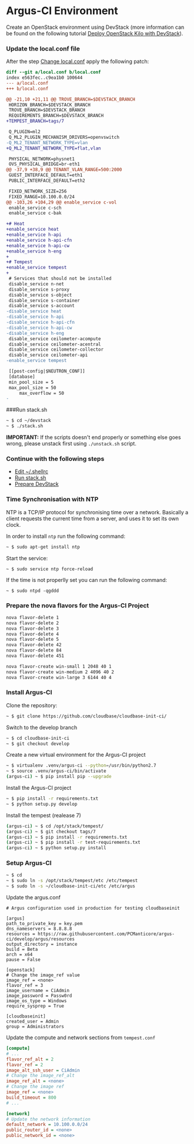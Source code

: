 Argus-CI Environment
==================

Create an OpenStack environment using DevStack (more information can be found on the following tutorial [Deploy OpenStack Kilo with DevStack][0]).

### Update the local.conf file

After the step [Change local.conf][1] apply the following patch:

```diff
diff --git a/local.conf b/local.conf
index e563fec..c9ea1b0 100644
--- a/local.conf
+++ b/local.conf

@@ -21,10 +21,11 @@ TROVE_BRANCH=$DEVSTACK_BRANCH
 HORIZON_BRANCH=$DEVSTACK_BRANCH
 TROVE_BRANCH=$DEVSTACK_BRANCH
 REQUIREMENTS_BRANCH=$DEVSTACK_BRANCH
+TEMPEST_BRANCH=tags/7

 Q_PLUGIN=ml2
 Q_ML2_PLUGIN_MECHANISM_DRIVERS=openvswitch
-Q_ML2_TENANT_NETWORK_TYPE=vlan
+Q_ML2_TENANT_NETWORK_TYPE=flat,vlan

 PHYSICAL_NETWORK=physnet1
 OVS_PHYSICAL_BRIDGE=br-eth1
@@ -37,9 +38,9 @@ TENANT_VLAN_RANGE=500:2000
 GUEST_INTERFACE_DEFAULT=eth1
 PUBLIC_INTERFACE_DEFAULT=eth2

 FIXED_NETWORK_SIZE=256
 FIXED_RANGE=10.100.0.0/24
@@ -103,26 +104,29 @@ enable_service c-vol
 enable_service c-sch
 enable_service c-bak

+# Heat
+enable_service heat
+enable_service h-api
+enable_service h-api-cfn
+enable_service h-api-cw
+enable_service h-eng
+
+# Tempest
+enable_service tempest
+
 # Services that should not be installed
 disable_service n-net
 disable_service s-proxy
 disable_service s-object
 disable_service s-container
 disable_service s-account
-disable_service heat
-disable_service h-api
-disable_service h-api-cfn
-disable_service h-api-cw
-disable_service h-eng
 disable_service ceilometer-acompute
 disable_service ceilometer-acentral
 disable_service ceilometer-collector
 disable_service ceilometer-api
-enable_service tempest

 [[post-config|$NEUTRON_CONF]]
 [database]
 min_pool_size = 5
 max_pool_size = 50
	 max_overflow = 50
-
```

###Run stack.sh

```bash
~ $ cd ~/devstack
~ $ ./stack.sh
```

**IMPORTANT:** If the scripts doesn't end properly or something else goes wrong, please unstack first using ```./unstack.sh``` script.

### Continue with the following steps
 
- [Edit ~/.shellrc][2]
- [Run stack.sh][3]
- [Prepare DevStack][4]

### Time Synchronisation with NTP
NTP is a TCP/IP protocol for synchronising time over a network. Basically a client requests the current time from a server, and uses it to set its own clock.

In order to install `ntp` run the following command: 

```bash
~ $ sudo apt-get install ntp
```

Start the service:

```
~ $ sudo service ntp force-reload
```

If the time is not properlly set you can run the following command:

```
~ $ sudo ntpd -qgddd
```

### Prepare the nova flavors for the Argus-CI Project

```bash
nova flavor-delete 1
nova flavor-delete 2
nova flavor-delete 3
nova flavor-delete 4
nova flavor-delete 5
nova flavor-delete 42
nova flavor-delete 84
nova flavor-delete 451
```

```bash
nova flavor-create win-small 1 2048 40 1
nova flavor-create win-medium 2 4096 40 2
nova flavor-create win-large 3 6144 40 4
```

### Install Argus-CI

Clone the repository:

```bash
~ $ git clone https://github.com/cloudbase/cloudbase-init-ci/
```

Switch to the develop branch

```bash
~ $ cd cloudbase-init-ci
~ $ git checkout develop
```

Create a new virtual environment for the Argus-CI project

```bash
~ $ virtualenv .venv/argus-ci --python=/usr/bin/python2.7
~ $ source .venv/argus-ci/bin/activate
(argus-ci) ~ $ pip install pip --upgrade
```

Install the Argus-CI project

```bash
~ $ pip install -r requirements.txt
~ $ python setup.py develop
```

Install the tempest (realease 7)

```bash
(argus-ci) ~ $ cd /opt/stack/tempest/
(argus-ci) ~ $ git checkout tags/7
(argus-ci) ~ $ pip install -r requirements.txt
(argus-ci) ~ $ pip install -r test-requirements.txt
(argus-ci) ~ $ python setup.py install
```

### Setup Argus-CI

```bash
~ $ cd
~ $ sudo ln -s /opt/stack/tempest/etc /etc/tempest
~ $ sudo ln -s ~/cloudbase-init-ci/etc /etc/argus
```

Update the argus.conf

```
# Argus configuration used in production for testing cloudbaseinit

[argus]
path_to_private_key = key.pem
dns_nameservers = 8.8.8.8
resources = https://raw.githubusercontent.com/PCManticore/argus-ci/develop/argus/resources
output_directory = instance
build = Beta
arch = x64
pause = False

[openstack]
# Change the image_ref value
image_ref = <none>
flavor_ref = 3
image_username = CiAdmin
image_password = Passw0rd
image_os_type = Windows
require_sysprep = True

[cloudbaseinit]
created_user = Admin
group = Administrators
```

Update the compute and network sections from `tempest.conf`

```ini
[compute]
# ...
flavor_ref_alt = 2
flavor_ref = 2
image_alt_ssh_user = CiAdmin
# Change the image_ref_alt
image_ref_alt = <none>
# Change the image ref
image_ref = <none>
build_timeout = 800
# ...
```

```ini
[network]
# Update the network information
default_network = 10.100.0.0/24
public_router_id = <none>
public_network_id = <none>
```

[comment]: References
[0]: https://github.com/alexandrucoman/scripts/tree/master/openstack/kilo
[1]: https://github.com/alexandrucoman/scripts/tree/master/openstack/kilo#change-local-conf
[2]: https://github.com/alexandrucoman/scripts/tree/master/openstack/kilo#edit-shellrc
[3]: https://github.com/alexandrucoman/scripts/tree/master/openstack/kilo#run-stack-sh
[4]: https://github.com/alexandrucoman/scripts/tree/master/openstack/kilo#prepare-devstack
